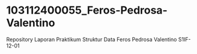 # 103112400055_Feros-Pedrosa-Valentino
Repository Laporan Praktikum Struktur Data Feros Pedrosa Valentino S1IF-12-01
